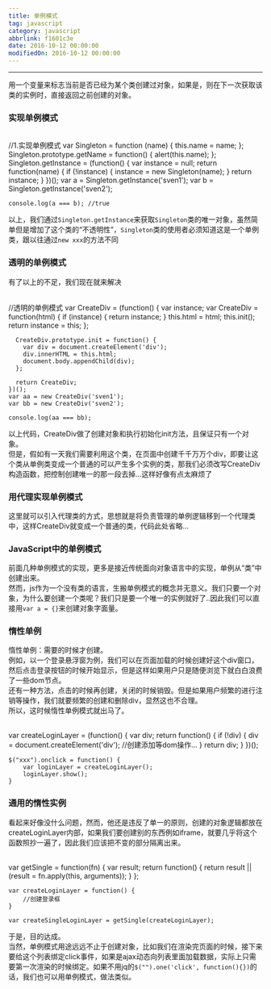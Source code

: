 ```yaml
---
title: 单例模式
tag: javascript
category: javascript
abbrlink: f1601c3e
date: 2016-10-12 00:00:00
modifiedOn: 2016-10-12 00:00:00
---
```


* * *

用一个变量来标志当前是否已经为某个类创建过对象，如果是，则在下一次获取该类的实例时，直接返回之前创建的对象。

<!-- more -->

### 实现单例模式


​    
    //1.实现单例模式
    var Singleton = function (name) {
      this.name = name;
    };
    Singleton.prototype.getName = function() {
      alert(this.name);
    };
    Singleton.getInstance = (function() {
      var instance = null;
      return function(name) {
        if (!instance) {
          instance = new Singleton(name);
        }
        return instance;
      }
    })();
    var a = Singleton.getInstance('sven1');
    var b = Singleton.getInstance('sven2');
    
    console.log(a === b); //true

以上，我们通过`Singleton.getInstance`来获取`Singleton`类的唯一对象，虽然简单但是增加了这个类的“不透明性”，`Singleton`类的使用者必须知道这是一个单例类，跟以往通过`new xxx`的方法不同

### 透明的单例模式

有了以上的不足，我们现在就来解决


​    
    //透明的单例模式 
    var CreateDiv = (function() {
      var instance;
      var CreateDiv = function(html) {
        if (instance) {
          return instance;
        }
        this.html = html;
        this.init();
        return instance = this;
      };
      
      CreateDiv.prototype.init = function() {
        var div = document.createElement('div');
        div.innerHTML = this.html;
        document.body.appendChild(div);
      };
      
      return CreateDiv;
    })();
    var aa = new CreateDiv('sven1');
    var bb = new CreateDiv('sven2');
    
    console.log(aa === bb);

以上代码，CreateDiv做了创建对象和执行初始化init方法，且保证只有一个对象。  
但是，假如有一天我们需要利用这个类，在页面中创建千千万万个div，即要让这个类从单例类变成一个普通的可以产生多个实例的类，那我们必须改写CreateDiv构造函数，把控制创建唯一的那一段去掉...这样好像有点太麻烦了

### 用代理实现单例模式

这里就可以引入代理类的方式，思想就是将负责管理的单例逻辑移到一个代理类中，这样CreateDiv就变成一个普通的类，代码此处省略...

### JavaScript中的单例模式

前面几种单例模式的实现，更多是接近传统面向对象语言中的实现，单例从“类”中创建出来。  
然而，js作为一个没有类的语言，生搬单例模式的概念并无意义。我们只要一个对象，为什么要创建一个类呢？我们只是要一个唯一的实例就好了..因此我们可以直接用`var a = {}`来创建对象字面量。

### 惰性单例

惰性单例：需要的时候才创建。  
例如，以一个登录悬浮窗为例，我们可以在页面加载的时候创建好这个div窗口，然后点击登录按钮的时候开始显示，但是这样如果用户只是随便浏览下就白白浪费了一些dom节点。  
还有一种方法，点击的时候再创建，关闭的时候销毁。但是如果用户频繁的进行注销等操作，我们就要频繁的创建和删除div，显然这也不合理。  
所以，这时候惰性单例模式就出马了。


​    
    var createLoginLayer = (function() {
        var div;
        return function() {
            if (!div) {
                div = document.createElement('div');
                //创建添加等dom操作...
            }
            return div;
        }
    })();
    
    $("xxx").onclick = function() {
        var loginLayer = createLoginLayer();
        loginLayer.show();
    }

### 通用的惰性实例

看起来好像没什么问题，然而，他还是违反了单一的原则，创建的对象逻辑都放在createLoginLayer内部，如果我们要创建别的东西例如iframe，就要几乎将这个函数照抄一遍了，因此我们应该把不变的部分隔离出来。


​    
    var getSingle = function(fn) {
        var result;
        return function() {
            return result || (result = fn.apply(this, arguments));
        }
    };
    
    var createLoginLayer = function() {
        //创建登录框
    }  
    
    var createSingleLoginLayer = getSingle(createLoginLayer);

于是，目的达成。  
当然，单例模式用途远远不止于创建对象，比如我们在渲染完页面的时候，接下来要给这个列表绑定click事件，如果是ajax动态向列表里面加载数据，实际上只需要第一次渲染的时候绑定。如果不用jq的`$("").one('click', function(){})`的话，我们也可以用单例模式，做法类似。

